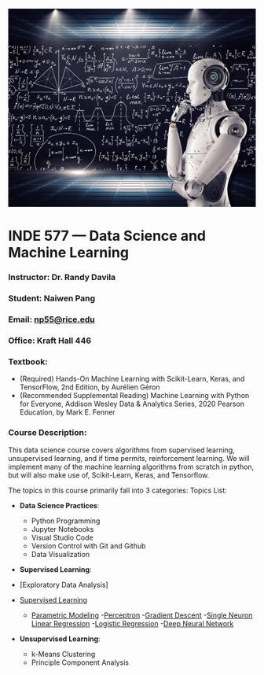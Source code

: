 ![image](Machine_Learning.jpg)

# INDE 577 — Data Science and Machine Learning

### Instructor: Dr. Randy Davila

### Student: Naiwen Pang

### Email: np55@rice.edu

### Office: Kraft Hall 446

### Textbook:
* (Required) Hands-On Machine Learning with Scikit-Learn, Keras, and TensorFlow, 2nd Edition, by Aurélien Géron
* (Recommended Supplemental Reading) Machine Learning with Python for Everyone, Addison Wesley Data & Analytics Series, 2020 Pearson Education, by Mark E. Fenner

### Course Description: 
This data science course covers algorithms from supervised learning, unsupervised learning, and if time permits, reinforcement learning. We will implement many of the machine learning algorithms from scratch in python, but will also make use of, Scikit-Learn, Keras, and Tensorflow. 

The topics in this course primarily fall into 3 categories: 
Topics List:

- **Data Science Practices**:
    - Python Programming
    - Jupyter Notebooks
    - Visual Studio Code
    - Version Control with Git and Github
    - Data Visualization

- **Supervised Learning**:

- [Exploratory Data Analysis]
- [Supervised Learning](https://github.com/Madison-Bunting/INDE-577/tree/main/supervised%20learning)
  - [Parametric Modeling]()
    -[Perceptron]()
    -[Gradient Descent]()
    -[Single Neuron Linear Regression]()
    -[Logistic Regression]()
    -[Deep Neural Network]()

- **Unsupervised Learning**:
    - k-Means Clustering
    - Principle Component Analysis